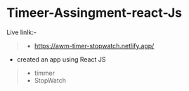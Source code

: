# Timeer-Assingment-react-Js

Live linlk:- 

        
> * https://awm-timer-stopwatch.netlify.app/

* created an app using React JS 
> * timmer 
> * StopWatch
